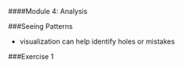 ####Module 4: Analysis

###Seeing Patterns

* visualization can help identify holes or mistakes

###Exercise 1 
